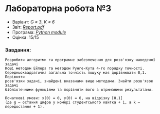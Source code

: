 # Лабораторна робота №3

- Варіант: *G = 3*, *K = 6*
- Звіт: [*Report.pdf*](./Report.pdf)
- Програма: [*Python module*](./src/)
- Оцінка: 15/15

### Завдання:
    Розробити алгоритми та програмне забезпечення для розв'язку наведеної задачі
    Коші методом Ейлера та методом Рунге-Кута 4-го порядку точності.
    Середньоквадратична загальна точність пошуку має дорівнювати 0,1. Порівняти
    розв'язки задачі, знайдені вказанами вище методами. Знайти розв'язок задачі
    бібліотечними функціями та порівняти його з отриманими результатами.

    Початкові умови: x(0) = 0, y(0) = 0, на відрізку [0,1]
    (де g – остання цифра у номері студентського квитка + 1, а k – передостання + 1).